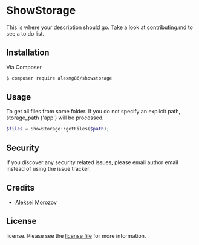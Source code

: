 # ShowStorage

This is where your description should go. Take a look at [contributing.md](contributing.md) to see a to do list.

## Installation

Via Composer

``` bash
$ composer require alexmg86/showstorage
```

## Usage

To get all files from some folder. If you do not specify an explicit path, storage_path ('app') will be processed.
``` php
$files = ShowStorage::getFiles($path);
```

## Security

If you discover any security related issues, please email author email instead of using the issue tracker.

## Credits

- [Aleksei Morozov][link-author]

## License

license. Please see the [license file](license.md) for more information.

[link-author]: https://github.com/alexmg86
[link-contributors]: ../../contributors
